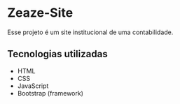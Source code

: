 # Zeaze-Site

Esse projeto é um site institucional de uma contabilidade.

## Tecnologias utilizadas
- HTML
- CSS
- JavaScript
- Bootstrap (framework)
